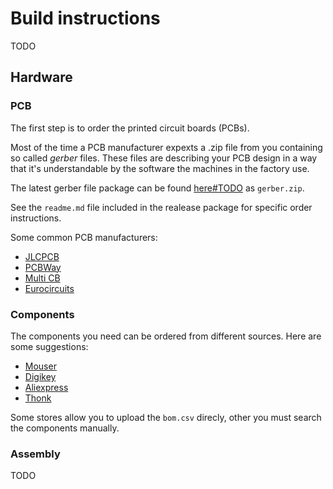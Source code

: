 # Build instructions

TODO

## Hardware

### PCB

The first step is to order the printed circuit boards (PCBs).

Most of the time a PCB manufacturer expexts a .zip file from you containing so called *gerber* files. These files are describing your PCB design in a way that it's understandable by the software the machines in the factory use.

The latest gerber file package can be found [here#TODO]() as `gerber.zip`.

See the `readme.md` file included in the realease package for specific order instructions.

Some common PCB manufacturers:

- [JLCPCB](https://jlcpcb.com/)
- [PCBWay](https://www.pcbway.com/)
- [Multi CB](https://www.multi-circuit-boards.eu/)
- [Eurocircuits](https://www.eurocircuits.com/)

### Components

The components you need can be ordered from different sources. Here are some suggestions:

- [Mouser](https://www.mouser.com/)
- [Digikey](https://www.digikey.com/)
- [Aliexpress](https://www.aliexpress.com/)
- [Thonk](https://www.thonk.co.uk/)

Some stores allow you to upload the `bom.csv` direcly, other you must search the components manually.

### Assembly

TODO
